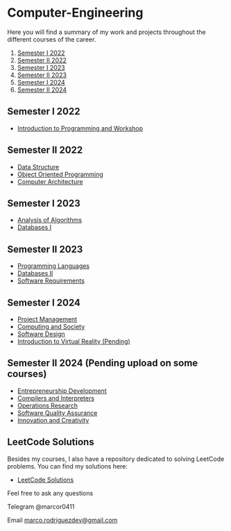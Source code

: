 # Computer-Engineering

Here you will find a summary of my work and projects throughout the different courses of the career.

1. [Semester I 2022](#Semester-I-2022)
2. [Semester II 2022](#Semester-II-2022)
3. [Semester I 2023](#Semester-I-2023)
4. [Semester II 2023](#Semester-II-2023)
5. [Semester I 2024](#Semester-I-2024)
6. [Semester II 2024](#Semester-II-2024)


## Semester I 2022

- [Introduction to Programming and Workshop](https://github.com/marcor0311/Introduction-to-Programming-and-Workshop)

## Semester II 2022

- [Data Structure](https://github.com/marcor0311/Data-Structure)
- [Object Oriented Programming](https://github.com/marcor0311/Object-Oriented-Programming)
- [Computer Architecture](https://github.com/marcor0311/Computer-Architecture)

## Semester I 2023

- [Analysis of Algorithms](https://github.com/marcor0311/Analysis-of-Algorithms)
- [Databases I](https://github.com/marcor0311/Databases-I)

## Semester II 2023

- [Programming Languages](https://github.com/marcor0311/Programming-Languages)
- [Databases II](https://github.com/marcor0311/Databases-II)
- [Software Requirements](https://github.com/marcor0311/Software-Requirements)

## Semester I 2024

- [Project Management](https://github.com/marcor0311/Project-Management)
- [Computing and Society](https://github.com/marcor0311/Computing-and-Society)
- [Software Design](https://github.com/marcor0311/Software-Design)
- [Introduction to Virtual Reality (Pending)](https://github.com/marcor0311/VRremote)

## Semester II 2024 (Pending upload on some courses)

- [Entrepreneurship Development](https://github.com/marcor0311/Entrepreneurship-Development)
- [Compilers and Interpreters](https://github.com/marcor0311/Compilers-and-Interpreters)
- [Operations Research](https://github.com/marcor0311/Operations-Research)
- [Software Quality Assurance](https://github.com/marcor0311/Software-Quality-Assurance)
- [Innovation and Creativity](https://github.com/marcor0311/Innovation-and-Creativity)

## LeetCode Solutions

Besides my courses, I also have a repository dedicated to solving LeetCode problems. You can find my solutions here: 
- [LeetCode Solutions](https://github.com/marcor0311/LeetCode)

Feel free to ask any questions

Telegram @marcor0411

Email marco.rodriguezdev@gmail.com
